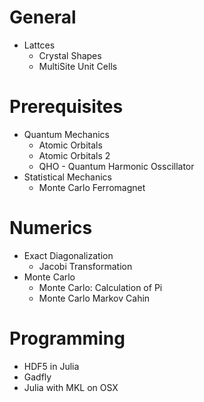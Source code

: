 # General
* Lattces
    * Crystal Shapes
    * MultiSite Unit Cells

# Prerequisites
* Quantum Mechanics
    * Atomic Orbitals
    * Atomic Orbitals 2
    * QHO - Quantum Harmonic Osscillator
* Statistical Mechanics
    * Monte Carlo Ferromagnet

# Numerics
* Exact Diagonalization
    * Jacobi Transformation
* Monte Carlo
    * Monte Carlo: Calculation of Pi
    * Monte Carlo Markov Cahin  

# Programming
* HDF5 in Julia
* Gadfly
* Julia with MKL on OSX
